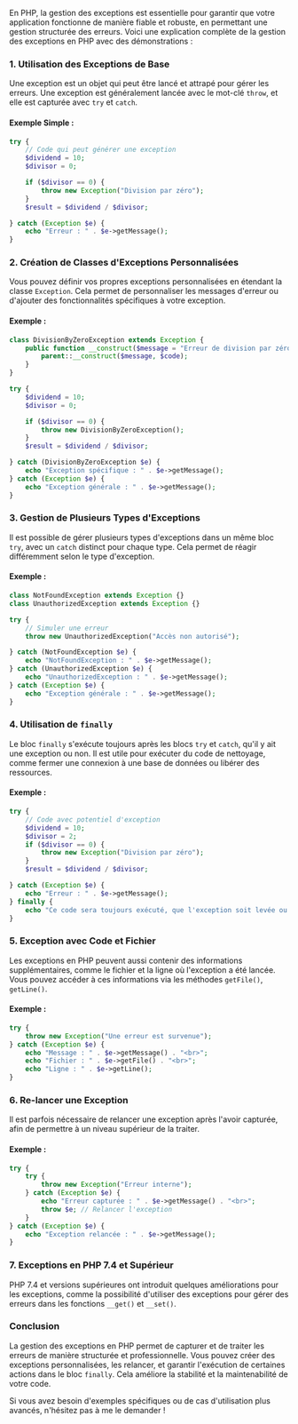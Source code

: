 En PHP, la gestion des exceptions est essentielle pour garantir que votre application fonctionne de manière fiable et robuste, en permettant une gestion structurée des erreurs. Voici une explication complète de la gestion des exceptions en PHP avec des démonstrations :

### 1. **Utilisation des Exceptions de Base**

Une exception est un objet qui peut être lancé et attrapé pour gérer les erreurs. Une exception est généralement lancée avec le mot-clé `throw`, et elle est capturée avec `try` et `catch`.

#### Exemple Simple :
```php
try {
    // Code qui peut générer une exception
    $dividend = 10;
    $divisor = 0;

    if ($divisor == 0) {
        throw new Exception("Division par zéro");
    }
    $result = $dividend / $divisor;

} catch (Exception $e) {
    echo "Erreur : " . $e->getMessage();
}
```

### 2. **Création de Classes d'Exceptions Personnalisées**

Vous pouvez définir vos propres exceptions personnalisées en étendant la classe `Exception`. Cela permet de personnaliser les messages d'erreur ou d'ajouter des fonctionnalités spécifiques à votre exception.

#### Exemple :
```php
class DivisionByZeroException extends Exception {
    public function __construct($message = "Erreur de division par zéro", $code = 0) {
        parent::__construct($message, $code);
    }
}

try {
    $dividend = 10;
    $divisor = 0;

    if ($divisor == 0) {
        throw new DivisionByZeroException();
    }
    $result = $dividend / $divisor;

} catch (DivisionByZeroException $e) {
    echo "Exception spécifique : " . $e->getMessage();
} catch (Exception $e) {
    echo "Exception générale : " . $e->getMessage();
}
```

### 3. **Gestion de Plusieurs Types d'Exceptions**

Il est possible de gérer plusieurs types d'exceptions dans un même bloc `try`, avec un `catch` distinct pour chaque type. Cela permet de réagir différemment selon le type d'exception.

#### Exemple :
```php
class NotFoundException extends Exception {}
class UnauthorizedException extends Exception {}

try {
    // Simuler une erreur
    throw new UnauthorizedException("Accès non autorisé");

} catch (NotFoundException $e) {
    echo "NotFoundException : " . $e->getMessage();
} catch (UnauthorizedException $e) {
    echo "UnauthorizedException : " . $e->getMessage();
} catch (Exception $e) {
    echo "Exception générale : " . $e->getMessage();
}
```

### 4. **Utilisation de `finally`**

Le bloc `finally` s'exécute toujours après les blocs `try` et `catch`, qu'il y ait une exception ou non. Il est utile pour exécuter du code de nettoyage, comme fermer une connexion à une base de données ou libérer des ressources.

#### Exemple :
```php
try {
    // Code avec potentiel d'exception
    $dividend = 10;
    $divisor = 2;
    if ($divisor == 0) {
        throw new Exception("Division par zéro");
    }
    $result = $dividend / $divisor;

} catch (Exception $e) {
    echo "Erreur : " . $e->getMessage();
} finally {
    echo "Ce code sera toujours exécuté, que l'exception soit levée ou non.";
}
```

### 5. **Exception avec Code et Fichier**

Les exceptions en PHP peuvent aussi contenir des informations supplémentaires, comme le fichier et la ligne où l'exception a été lancée. Vous pouvez accéder à ces informations via les méthodes `getFile()`, `getLine()`.

#### Exemple :
```php
try {
    throw new Exception("Une erreur est survenue");
} catch (Exception $e) {
    echo "Message : " . $e->getMessage() . "<br>";
    echo "Fichier : " . $e->getFile() . "<br>";
    echo "Ligne : " . $e->getLine();
}
```

### 6. **Re-lancer une Exception**

Il est parfois nécessaire de relancer une exception après l'avoir capturée, afin de permettre à un niveau supérieur de la traiter.

#### Exemple :
```php
try {
    try {
        throw new Exception("Erreur interne");
    } catch (Exception $e) {
        echo "Erreur capturée : " . $e->getMessage() . "<br>";
        throw $e; // Relancer l'exception
    }
} catch (Exception $e) {
    echo "Exception relancée : " . $e->getMessage();
}
```

### 7. **Exceptions en PHP 7.4 et Supérieur**

PHP 7.4 et versions supérieures ont introduit quelques améliorations pour les exceptions, comme la possibilité d'utiliser des exceptions pour gérer des erreurs dans les fonctions `__get()` et `__set()`.

### Conclusion

La gestion des exceptions en PHP permet de capturer et de traiter les erreurs de manière structurée et professionnelle. Vous pouvez créer des exceptions personnalisées, les relancer, et garantir l'exécution de certaines actions dans le bloc `finally`. Cela améliore la stabilité et la maintenabilité de votre code.

Si vous avez besoin d'exemples spécifiques ou de cas d'utilisation plus avancés, n'hésitez pas à me le demander !